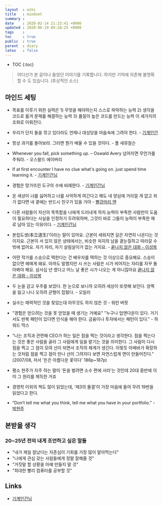 ```yaml
---
layout  : wiki
title   : mindset 
summary : 
date    : 2020-02-14 21:23:41 +0900
updated : 2020-06-19 09:28:25 +0900
tags    : 
toc     : true
public  : true
parent  : diary
latex   : false
---
```

* TOC
{:toc}

> 어디선가 본 글이나 들었던 이야기를 기록합니다. 하지만 기억에 의존해 불명확할 수 도 있습니다. (추상적인 소스)

## 마인드 세팅

* 목표를 이루기 위한 실력은 1) 무엇을 해야하는지 스스로 파악하는 능력 2) 생각을 코드로 옮겨 문제를 해결하는 능력 3) 품질이 높은 코드를 만드는 능력 이 세가지의 조화로 이뤄진다.

* 우리가 단지 돌을 깎고 있더라도 언제나 대성당을 마음속에 그려야 한다.  - [기계인간](johngrib/johngrib.github.io)
    
* 항상 과거를 돌아보라. 그러면 뭔가 배울 수 있을 것이다. - 폴 새뮤얼슨

* Whenever you fall, pick something up. – Oswald Avery 
넘어지면 무언가를 주워라. - 오스왈드 에이버리

* If at first encounter I have no clue what's going on. just spend time learning it. - [기계인간님](https://johngrib.github.io/)

* 경험은 망가뜨린 도구의 수에 비례한다. - [기계인간님](https://johngrib.github.io/)

* 온 세상이 너를 싫어하고 너를 사악하게 여긴다고 해도 네 양심에 거리낄 게 없고 죄가 없다면 네 곁에는 반드시 친구가 있을 거야 - [빨강머리 앤](https://www.netflix.com/title/80136311)

* 다른 사람들이 자신의 똑똑함을 나에게 드러내게 하자.능력이 부족한 사람만이 도움이 필요하다는 사실을 인정하기 두려워하며, 그것이 바로 그들이 능력이 부족한 채로 남아 있는 이유이다. - [기계인간님](https://johngrib.github.io/)

* 본립도생(本立道生)’이라는 말이 있어요. 근본이 세워지면 길은 자연히 나온다는 것이지요. 근본이 서 있지 않은 상태에서는, 비슷한 처지의 남을 곁눈질하고 따라갈 수밖에 없어요. 자기 자리, 자기 살림살이가 없는 거지요. - [끝나지 않은 대화 - 이성복](http://www.yes24.com/Product/Goods/14600316)

* 어떤 작가를 스승으로 택한다는 건 배우자를 택하는 것 이상으로 중요해요. 스승이 없으면 헤매게 돼요. 아까도 말했지만 시 쓰는 사람은 시가 씌어지는 자리를 자꾸 돌아봐야 해요. 삼사십 년 썼다고 어느 날 좋은 시가 나오는 게 아니잖아요 [끝나지 않은 대화 - 이성복](http://www.yes24.com/Product/Goods/14600316)

* 두 눈을 감고 우주를 보았다.
한 눈으로 보니까 오히려 세상이 또렷해 보인다.
양쪽을 잃고 나니 오히려 균형이 잡혔다.  - 오일러

* 실수는 매력적인 것을 찾았는데 아무것도 하지 않은 것 - 워런 버핏

* "경험은 얻으려는 것을 못 얻었을 때 생기는 거예요"
"누구나 업앤다운이 있다. 거기서도 반복 패턴이 있다면 인식을 해야 한다. 금융이나 투자에서는 패턴이 있다." - 하워드 막스

* “나는 조직과 관련해 CEO가 하는 일은 점을 찍는 것이라고 생각한다. 점을 찍는다는 것은 좋은 사람을 골라 그 사람에게 일을 맡기는 것을 의미한다. 그 사람이 다시 점을 찍고 그 점이 모여 선이 되면서 조직의 체계가 생긴다. 이렇듯 아메바가 확장하는 것처럼 점을 찍고 점이 만나 선이 그려지다 보면 자연스럽게 면이 만들어진다.” (2007/08, 저서 '돈은 아름다운 꽃이다' 186p~187p)

* 평소 현주가 자주 하는 말이 ‘돈을 벌려면 소수 편에 서라’는 것인데 20대 중반에 이미 그 원리를 체득한 거죠

* 경영학 이외의 책도 많이 읽었는데, ‘제3의 물결’이 가장 마음에 들어 무려 19번을 읽었다고 한다.

* “Don’t tell me what you think, tell me what you have in your portfolio.” -[박현주](https://namu.wiki/w/%EB%B0%95%ED%98%84%EC%A3%BC)

## 본받을 생각

### 20~25년 전의 내게 조언하고 싶은 말들

- "내가 제일 잘났다는 자존심이 기회를 가장 많이 말아먹는다"
- "나에게 관심 갖는 사람들에게 정말 잘해줄 것"
- "거짓말 할 상황을 아예 만들지 말 것"
- "최대한 빨리 컴퓨터를 공부할 것"

## Links

- [기계인간님](https://johngrib.github.io/)
